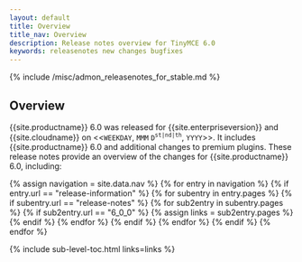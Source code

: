 ```yaml
---
layout: default
title: Overview
title_nav: Overview
description: Release notes overview for TinyMCE 6.0
keywords: releasenotes new changes bugfixes
---
```


{% include /misc/admon_releasenotes_for_stable.md %}

## Overview

{{site.productname}} 6.0 was released for {{site.enterpriseversion}} and {{site.cloudname}} on <<`WEEKDAY`, `MMM` `D`<sup>`st|nd|th`</sup>, `YYYY`>>. It includes {{site.productname}} 6.0 and additional changes to premium plugins. These release notes provide an overview of the changes for {{site.productname}} 6.0, including:

{% assign navigation = site.data.nav %}
{% for entry in navigation %}
  {% if entry.url == "release-information" %}
    {% for subentry in entry.pages %}
      {% if subentry.url == "release-notes" %}
        {% for sub2entry in subentry.pages %}
          {% if sub2entry.url == "6_0_0" %}
            {% assign links = sub2entry.pages %}
          {% endif %}
        {% endfor %}
      {% endif %}
    {% endfor %}
  {% endif %}
{% endfor %}

{% include sub-level-toc.html links=links %}
